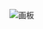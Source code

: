 ![画板](https://cdn.nlark.com/yuque/0/2025/jpeg/2639475/1736309556234-103cd5d4-28ee-43a8-8bad-b405d8e84aa8.jpeg)

